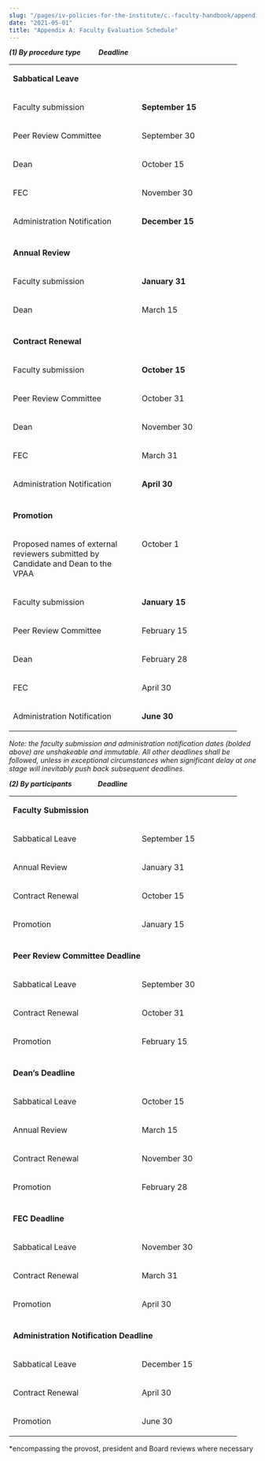 ```yaml
---
slug: "/pages/iv-policies-for-the-institute/c.-faculty-handbook/appendix-a-faculty-evaluation-schedule"
date: "2021-05-01"
title: "Appendix A: Faculty Evaluation Schedule"
---
```


<div class="field-item even">

**_(1) By procedure type           Deadline_**

<table >

<tbody>

<tr>

<td colspan="2" valign="top" width="432">

**Sabbatical Leave**<span style="text-decoration:underline"></span>

</td>

</tr>

<tr>

<td valign="top" width="246">

Faculty submission<span style="text-decoration:underline"></span>

</td>

<td valign="top" width="186">

**September 15**

</td>

</tr>

<tr>

<td valign="top" width="246">

Peer Review Committee<span style="text-decoration:underline"></span>

</td>

<td valign="top" width="186">

September 30

</td>

</tr>

<tr>

<td valign="top" width="246">

Dean   <span style="text-decoration:underline"></span>

</td>

<td valign="top" width="186">

October 15

</td>

</tr>

<tr>

<td valign="top" width="246">

FEC    <span style="text-decoration:underline"></span>

</td>

<td valign="top" width="186">

November 30

</td>

</tr>

<tr>

<td valign="top" width="246">

Administration Notification

</td>

<td valign="top" width="186">

**December 15**

</td>

</tr>

<tr>

<td valign="top" width="246"></td>

<td valign="top" width="186"></td>

</tr>

<tr>

<td colspan="2" valign="top" width="432">

**Annual Review**

</td>

</tr>

<tr>

<td valign="top" width="246">

Faculty submission

</td>

<td valign="top" width="186">

**January 31**

</td>

</tr>

<tr>

<td valign="top" width="246">

Dean

</td>

<td valign="top" width="186">

March 15

</td>

</tr>

<tr>

<td valign="top" width="246"></td>

<td valign="top" width="186"></td>

</tr>

<tr>

<td colspan="2" valign="top" width="432">

**Contract Renewal**

</td>

</tr>

<tr>

<td valign="top" width="246">

Faculty submission

</td>

<td valign="top" width="186">

**October 15**

</td>

</tr>

<tr>

<td valign="top" width="246">

Peer Review Committee

</td>

<td valign="top" width="186">

October 31

</td>

</tr>

<tr>

<td valign="top" width="246">

Dean

</td>

<td valign="top" width="186">

November 30

</td>

</tr>

<tr>

<td valign="top" width="246">

FEC

</td>

<td valign="top" width="186">

March 31

</td>

</tr>

<tr>

<td valign="top" width="246">

Administration Notification

</td>

<td valign="top" width="186">

**April 30**

</td>

</tr>

<tr>

<td valign="top" width="246"></td>

<td valign="top" width="186"></td>

</tr>

<tr>

<td colspan="2" valign="top" width="432">

**Promotion**

</td>

</tr>

<tr>

<td valign="top" width="246">

Proposed names of external reviewers submitted by Candidate and Dean to the VPAA

</td>

<td valign="top" width="186">

October 1

</td>

</tr>

<tr>

<td valign="top" width="246">

Faculty submission

</td>

<td valign="top" width="186">

**January 15**

</td>

</tr>

<tr>

<td valign="top" width="246">

Peer Review Committee

</td>

<td valign="top" width="186">

February 15

</td>

</tr>

<tr>

<td valign="top" width="246">

Dean

</td>

<td valign="top" width="186">

February 28

</td>

</tr>

<tr>

<td valign="top" width="246">

FEC

</td>

<td valign="top" width="186">

April 30

</td>

</tr>

<tr>

<td valign="top" width="246">

Administration Notification

</td>

<td valign="top" width="186">

**June 30**

</td>

</tr>

</tbody>

</table>

_Note: the faculty submission and administration notification dates (bolded above) are unshakeable and immutable. All other deadlines shall be followed, unless in exceptional circumstances when significant delay at one stage will inevitably push back subsequent deadlines._

**_(2) By participants                Deadline_**

<span style="text-decoration:underline"></span>

<table >

<tbody>

<tr>

<td colspan="2" valign="top" width="432">

**Faculty Submission**

</td>

</tr>

<tr>

<td valign="top" width="246">

Sabbatical Leave

</td>

<td valign="top" width="186">

September 15

</td>

</tr>

<tr>

<td valign="top" width="246">

Annual Review

</td>

<td valign="top" width="186">

January 31

</td>

</tr>

<tr>

<td valign="top" width="246">

Contract Renewal

</td>

<td valign="top" width="186">

October 15

</td>

</tr>

<tr>

<td valign="top" width="246">

Promotion

</td>

<td valign="top" width="186">

January 15

</td>

</tr>

<tr>

<td colspan="2" valign="top" width="432"></td>

</tr>

<tr>

<td colspan="2" valign="top" width="432">

**Peer Review Committee Deadline**

</td>

</tr>

<tr>

<td valign="top" width="246">

Sabbatical Leave

</td>

<td valign="top" width="186">

September 30

</td>

</tr>

<tr>

<td valign="top" width="246">

Contract Renewal

</td>

<td valign="top" width="186">

October 31

</td>

</tr>

<tr>

<td valign="top" width="246">

Promotion

</td>

<td valign="top" width="186">

February 15

</td>

</tr>

<tr>

<td valign="top" width="246"></td>

<td valign="top" width="186"></td>

</tr>

<tr>

<td colspan="2" valign="top" width="432">

**Dean’s Deadline**

</td>

</tr>

<tr>

<td valign="top" width="246">

Sabbatical Leave

</td>

<td valign="top" width="186">

October 15

</td>

</tr>

<tr>

<td valign="top" width="246">

Annual Review

</td>

<td valign="top" width="186">

March 15

</td>

</tr>

<tr>

<td valign="top" width="246">

Contract Renewal

</td>

<td valign="top" width="186">

November 30

</td>

</tr>

<tr>

<td valign="top" width="246">

Promotion

</td>

<td valign="top" width="186">

February 28

</td>

</tr>

<tr>

<td valign="top" width="246"></td>

<td valign="top" width="186"></td>

</tr>

<tr>

<td colspan="2" valign="top" width="432">

**FEC Deadline**

</td>

</tr>

<tr>

<td valign="top" width="246">

Sabbatical Leave

</td>

<td valign="top" width="186">

November 30

</td>

</tr>

<tr>

<td valign="top" width="246">

Contract Renewal

</td>

<td valign="top" width="186">

March 31

</td>

</tr>

<tr>

<td valign="top" width="246">

Promotion

</td>

<td valign="top" width="186">

April 30

</td>

</tr>

<tr>

<td valign="top" width="246"></td>

<td valign="top" width="186"></td>

</tr>

<tr>

<td colspan="2" valign="top" width="432">

**Administration Notification Deadline**

</td>

</tr>

<tr>

<td valign="top" width="246">

Sabbatical Leave

</td>

<td valign="top" width="186">

December 15

</td>

</tr>

<tr>

<td valign="top" width="246">

Contract Renewal

</td>

<td valign="top" width="186">

April 30

</td>

</tr>

<tr>

<td valign="top" width="246">

Promotion

</td>

<td valign="top" width="186">

June 30

</td>

</tr>

</tbody>

</table>

\*encompassing the provost, president and Board reviews where necessary

</div>
